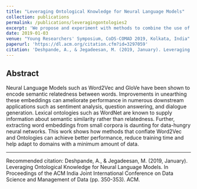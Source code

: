 ```yaml
---
title: "Leveraging Ontological Knowledge for Neural Language Models"
collection: publications
permalink: /publications/leveragingontologies2
excerpt: 'We propose and experiment with methods to combine the use of ontologies and function approximaters. We pose the methods as a type of data-knowledge trade-pff and achieve superior performance on muliple tasks'
date: 2019-01-03
venue: "Young Researchers' Symposium, CoDS-COMAD 2019, Kolkata, India"
paperurl: 'https://dl.acm.org/citation.cfm?id=3297059'
citation: 'Deshpande, A., & Jegadeesan, M. (2019, January). Leveraging Ontological Knowledge for Neural Language Models. In Proceedings of the ACM India Joint International Conference on Data Science and Management of Data (pp. 350-353). ACM.'
---
```


## Abstract

Neural Language Models such as Word2Vec and GloVe have been shown to encode semantic relatedness between words. Improvements in unearthing these embeddings can ameliorate performance in numerous downstream applications such as sentiment analysis, question answering, and dialogue generation. Lexical ontologies such as WordNet are known to supply information about semantic similarity rather than relatedness. Further, extracting word embeddings from small corpora is daunting for data-hungry neural networks. This work shows how methods that conflate Word2Vec and Ontologies can achieve better performance, reduce training time and help adapt to domains with a minimum amount of data.

<hr />

Recommended citation: Deshpande, A., & Jegadeesan, M. (2019, January). Leveraging Ontological Knowledge for Neural Language Models. In Proceedings of the ACM India Joint International Conference on Data Science and Management of Data (pp. 350-353). ACM.
